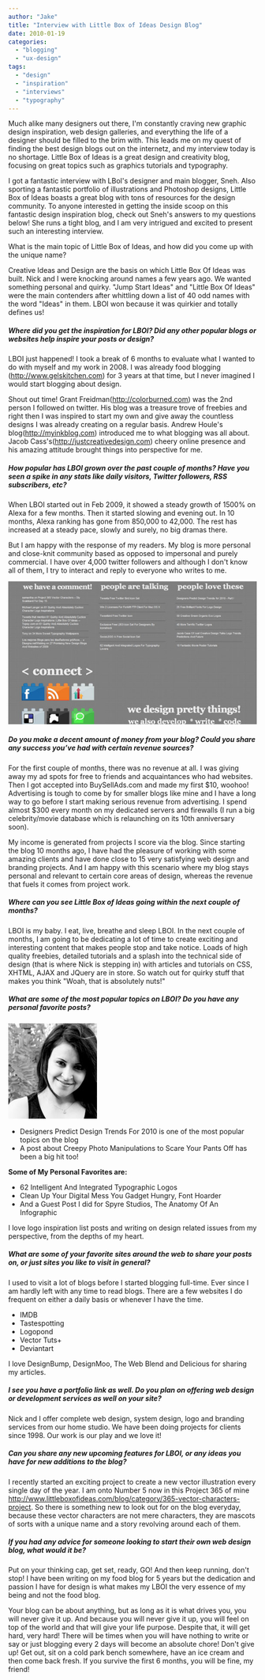```yaml
---
author: "Jake"
title: "Interview with Little Box of Ideas Design Blog"
date: 2010-01-19
categories: 
  - "blogging"
  - "ux-design"
tags: 
  - "design"
  - "inspiration"
  - "interviews"
  - "typography"
---
```


Much alike many designers out there, I'm constantly craving new graphic design inspiration, web design galleries, and everything the life of a designer should be filled to the brim with. This leads me on my quest of finding the best design blogs out on the internetz, and my interview today is no shortage. Little Box of Ideas is a great design and creativity blog, focusing on great topics such as graphics tutorials and typography.<!--more-->

I got a fantastic interview with LBoI's designer and main blogger, Sneh. Also sporting a fantastic portfolio of illustrations and Photoshop designs, Little Box of Ideas boasts a great blog with tons of resources for the design community. To anyone interested in getting the inside scoop on this fantastic design inspiration blog, check out Sneh's answers to my questions below! She runs a tight blog, and I am very intrigued and excited to present such an interesting interview.

What is the main topic of Little Box of Ideas, and how did you come up with the unique name?

Creative Ideas and Design are the basis on which Little Box Of Ideas was built. Nick and I were knocking around names a few years ago. We wanted something personal and quirky. "Jump Start Ideas" and "Little Box Of Ideas" were the main contenders after whittling down a list of 40 odd names with the word "Ideas" in them. LBOI won because it was quirkier and totally defines us!

##### Where did you get the inspiration for LBOI? Did any other popular blogs or websites help inspire your posts or design?

LBOI just happened! I took a break of 6 months to evaluate what I wanted to do with myself and my work in 2008. I was already food blogging (http://www.gelskitchen.com) for 3 years at that time, but I never imagined I would start blogging about design.

Shout out time! Grant Freidman(http://colorburned.com) was the 2nd person I followed on twitter. His blog was a treasure trove of freebies and right then I was inspired to start my own and give away the countless designs I was already creating on a regular basis. Andrew Houle's blog(http://myinkblog.com) introduced me to what blogging was all about. Jacob Cass's(http://justcreativedesign.com) cheery online presence and his amazing attitude brought things into perspective for me.

##### How popular has LBOI grown over the past couple of months? Have you seen a spike in any stats like daily visitors, Twitter followers, RSS subscribers, etc?

When LBOI started out in Feb 2009, it showed a steady growth of 1500% on Alexa for a few months. Then it started slowing and evening out. In 10 months, Alexa ranking has gone from 850,000 to 42,000. The rest has increased at a steady pace, slowly and surely, no big dramas there.

But I am happy with the response of my readers. My blog is more personal and close-knit community based as opposed to impersonal and purely commercial. I have over 4,000 twitter followers and although I don't know all of them, I try to interact and reply to everyone who writes to me.

![Little Box of Ideas blog Footer](images/lboi-footer-screen.jpg "LBOI Homepage Footer Design Blog")

##### Do you make a decent amount of money from your blog? Could you share any success you’ve had with certain revenue sources?

For the first couple of months, there was no revenue at all. I was giving away my ad spots for free to friends and acquaintances who had websites. Then I got accepted into BuySellAds.com and made my first $10, woohoo! Advertising is tough to come by for smaller blogs like mine and I have a long way to go before I start making serious revenue from advertising. I spend almost $300 every month on my dedicated servers and firewalls (I run a big celebrity/movie database which is relaunching on its 10th anniversary soon).

My income is generated from projects I score via the blog. Since starting the blog 10 months ago, I have had the pleasure of working with some amazing clients and have done close to 15 very satisfying web design and branding projects. And I am happy with this scenario where my blog stays personal and relevant to certain core areas of design, whereas the revenue that fuels it comes from project work.

##### Where can you see Little Box of Ideas going within the next couple of months?

LBOI is my baby. I eat, live, breathe and sleep LBOI. In the next couple of months, I am going to be dedicating a lot of time to create exciting and interesting content that makes people stop and take notice. Loads of high quality freebies, detailed tutorials and a splash into the technical side of design (that is where Nick is stepping in) with articles and tutorials on CSS, XHTML, AJAX and JQuery are in store. So watch out for quirky stuff that makes you think "Woah, that is absolutely nuts!"

##### What are some of the most popular topics on LBOI? Do you have any personal favorite posts?

![Sneh Roy - Little Box of Ideas](images/sneh-roy-lboi.jpg "Sneh Roy: designer and blogger at LBOI")

- Designers Predict Design Trends For 2010 is one of the most popular topics on the blog
- A post about Creepy Photo Manipulations to Scare Your Pants Off has been a big hit too!

**Some of My Personal Favorites are:**

- 62 Intelligent And Integrated Typographic Logos
- Clean Up Your Digital Mess You Gadget Hungry, Font Hoarder
- And a Guest Post I did for Spyre Studios, The Anatomy Of An Infographic

I love logo inspiration list posts and writing on design related issues from my perspective, from the depths of my heart.

##### What are some of your favorite sites around the web to share your posts on, or just sites you like to visit in general?

I used to visit a lot of blogs before I started blogging full-time. Ever since I am hardly left with any time to read blogs. There are a few websites I do frequent on either a daily basis or whenever I have the time.

- IMDB
- Tastespotting
- Logopond
- Vector Tuts+
- Deviantart

I love DesignBump, DesignMoo, The Web Blend and Delicious for sharing my articles.

##### I see you have a portfolio link as well. Do you plan on offering web design or development services as well on your site?

Nick and I offer complete web design, system design, logo and branding services from our home studio. We have been doing projects for clients since 1998. Our work is our play and we love it!

##### Can you share any new upcoming features for LBOI, or any ideas you have for new additions to the blog?

I recently started an exciting project to create a new vector illustration every single day of the year. I am onto Number 5 now in this Project 365 of mine http://www.littleboxofideas.com/blog/category/365-vector-characters-project. So there is something new to look out for on the blog everyday, because these vector characters are not mere characters, they are mascots of sorts with a unique name and a story revolving around each of them.

##### If you had any advice for someone looking to start their own web design blog, what would it be?

Put on your thinking cap, get set, ready, GO! And then keep running, don't stop! I have been writing on my food blog for 5 years but the dedication and passion I have for design is what makes my LBOI the very essence of my being and not the food blog.

Your blog can be about anything, but as long as it is what drives you, you will never give it up. And because you will never give it up, you will feel on top of the world and that will give your life purpose. Despite that, it will get hard, very hard! There will be times when you will have nothing to write or say or just blogging every 2 days will become an absolute chore! Don't give up! Get out, sit on a cold park bench somewhere, have an ice cream and then come back fresh. If you survive the first 6 months, you will be fine, my friend!
